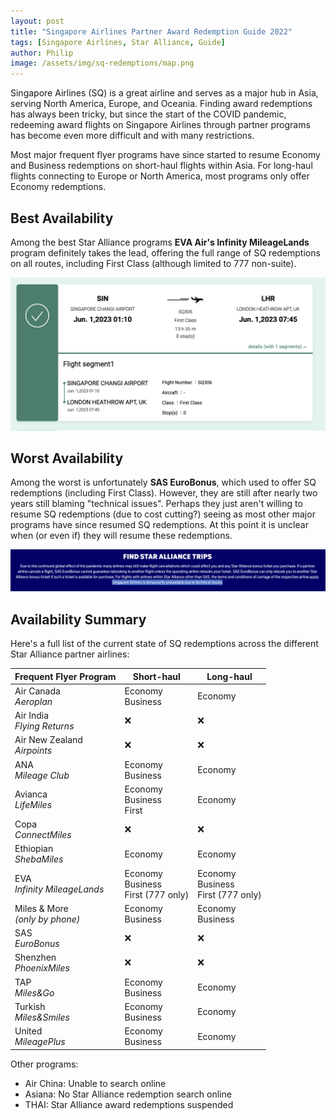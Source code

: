 ```yaml
---
layout: post
title: "Singapore Airlines Partner Award Redemption Guide 2022"
tags: [Singapore Airlines, Star Alliance, Guide]
author: Philip
image: /assets/img/sq-redemptions/map.png
---
```


Singapore Airlines (SQ) is a great airline and serves as a major hub in Asia, serving North America, Europe, and Oceania. Finding award redemptions has always been tricky, but since the start of the COVID pandemic, redeeming award flights on Singapore Airlines through partner programs has become even more difficult and with many restrictions.

Most major frequent flyer programs have since started to resume Economy and Business redemptions on short-haul flights within Asia. For long-haul flights connecting to Europe or North America, most programs only offer Economy redemptions.

## Best Availability
Among the best Star Alliance programs **EVA Air's Infinity MileageLands** program definitely takes the lead, offering the full range of SQ redemptions on all routes, including First Class (although limited to 777 non-suite).

![](/assets/img/sq-redemptions/eva.png)

## Worst Availability
Among the worst is unfortunately **SAS EuroBonus**, which used to offer SQ redemptions (including First Class). However, they are still after nearly two years still blaming "technical issues". Perhaps they just aren't willing to resume SQ redemptions (due to cost cutting?) seeing as most other major programs have since resumed SQ redemptions. At this point it is unclear when (or even if) they will resume these redemptions.

![](/assets/img/sq-redemptions/sas.png)

## Availability Summary

Here's a full list of the current state of SQ redemptions across the different Star Alliance partner airlines:

Frequent Flyer Program | Short-haul | Long-haul
--|--|--
Air Canada<br>*Aeroplan* | Economy<br>Business | Economy
Air India<br>*Flying Returns* | ❌ | ❌
Air New Zealand<br>*Airpoints* | ❌ | ❌
ANA<br>*Mileage Club* | Economy<br>Business | Economy
Avianca<br>*LifeMiles* | Economy<br>Business<br>First | Economy
Copa<br>*ConnectMiles* | ❌ | ❌
Ethiopian<br>*ShebaMiles* | Economy | Economy
EVA<br>*Infinity MileageLands* | Economy<br>Business<br>First (777 only) | Economy<br>Business<br>First (777 only)
Miles & More<br>*(only by phone)* | Economy<br>Business | Economy<br>Business
SAS<br>*EuroBonus* | ❌ | ❌
Shenzhen<br>*PhoenixMiles* | ❌ | ❌
TAP<br>*Miles&Go* | Economy<br>Business | Economy
Turkish<br>*Miles&Smiles* | Economy<br>Business | Economy
United<br>*MileagePlus* | Economy<br>Business | Economy

Other programs:
* Air China: Unable to search online
* Asiana: No Star Alliance redemption search online
* THAI: Star Alliance award redemptions suspended
